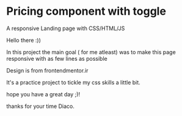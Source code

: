 # Pricing component with toggle
 A responsive Landing page with CSS/HTML/JS 



Hello there :))

In this project the main goal ( for me atleast) was to make this page responsive with as few lines as possible

Design is from frontendmentor.ir

It's a practice project to tickle my css skills a little bit.

hope you have a great day ;)!

thanks for your time
Diaco.

